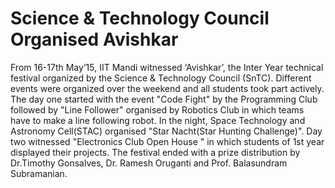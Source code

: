 Science & Technology Council Organised Avishkar
==============================================

From 16-17th May’15, IIT Mandi witnessed ‘Avishkar’, the Inter Year technical festival organized by the Science & Technology Council (SnTC). Different events were organized over the weekend and all students took part actively. The day one started with the event "Code Fight" by the Programming Club followed by "Line Follower" organised by Robotics Club in which teams have to make a line following robot. In the night, Space Technology and Astronomy Cell(STAC) organised "Star Nacht(Star Hunting Challenge)". Day two witnessed "Electronics Club Open House " in which students of 1st year displayed their projects. The festival ended with a prize distribution by Dr.Timothy Gonsalves, Dr. Ramesh Oruganti and Prof. Balasundram Subramanian.